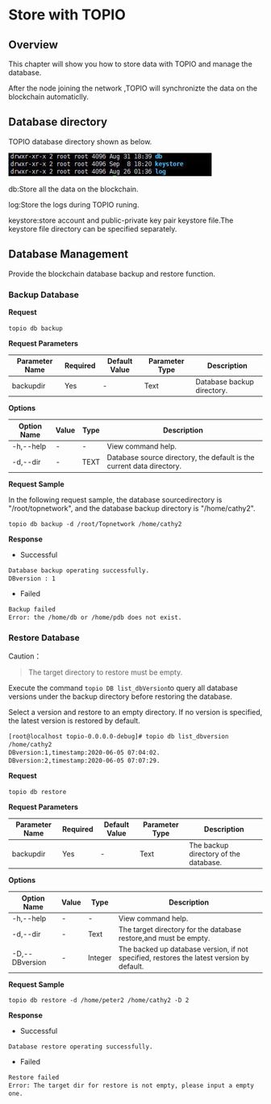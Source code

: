 # Store with TOPIO

## Overview

This chapter will show you how to store data with TOPIO and manage the database.

After the node joining the network ,TOPIO will synchronizte the data on the blockchain automaticlly.

## Database directory

TOPIO database directory shown as below.

![Snap52](StorewithTOPIO.assets/Snap52.jpg)

db:Store all the data on the blockchain.

log:Store the logs during TOPIO runing.

keystore:store account and public-private key pair keystore file.The keystore file directory can be specified separately.

## Database Management

Provide the blockchain database backup and restore function.

### Backup Database

**Request**

`topio db backup`

**Request Parameters**

| Parameter Name | Required | Default Value | Parameter Type | Description                |
| -------------- | -------- | ------------- | -------------- | -------------------------- |
| backupdir      | Yes      | -             | Text           | Database backup directory. |

**Options**

| Option Name | Value | Type | Description                                                  |
| ----------- | ----- | ---- | ------------------------------------------------------------ |
| -h,--help   | -     | -    | View command help.                                           |
| -d,--dir    | -     | TEXT | Database source directory, the default is the current data directory. |

**Request Sample**

In the following request sample, the database sourcedirectory is "/root/topnetwork", and the database backup directory is "/home/cathy2".

```
topio db backup -d /root/Topnetwork /home/cathy2
```

**Response**

* Successful 

```
Database backup operating successfully.
DBversion : 1
```

* Failed

```
Backup failed
Error: the /home/db or /home/pdb does not exist.
```

### Restore Database

Caution：

> The target directory to restore must be empty.

Execute the command `topio DB list_dbVersion`to query all database versions under the backup directory before restoring the database.

Select a version and restore to an empty directory. If no version is specified, the latest version is restored by default.

```
[root@localhost topio-0.0.0.0-debug]# topio db list_dbversion /home/cathy2
DBversion:1,timestamp:2020-06-05 07:04:02.
DBversion:2,timestamp:2020-06-05 07:07:29.
```

**Request**

`topio db restore`

**Request Parameters**

| Parameter Name | Required | Default Value | Parameter Type | Description                           |
| -------------- | -------- | ------------- | -------------- | ------------------------------------- |
| backupdir      | Yes      | -             | Text           | The backup directory of the database. |

**Options**

| Option Name    | Value | Type    | Description                                                  |
| -------------- | ----- | ------- | ------------------------------------------------------------ |
| -h,--help      | -     | -       | View command help.                                           |
| -d,--dir       | -     | Text    | The target directory for the database restore,and must be empty. |
| -D,--DBversion | -     | Integer | The backed up database version, if not specified, restores the latest version by default. |

**Request Sample**

```
topio db restore -d /home/peter2 /home/cathy2 -D 2
```

**Response**

* Successful

```
Database restore operating successfully.
```

* Failed

```
Restore failed
Error: The target dir for restore is not empty, please input a empty one.
```